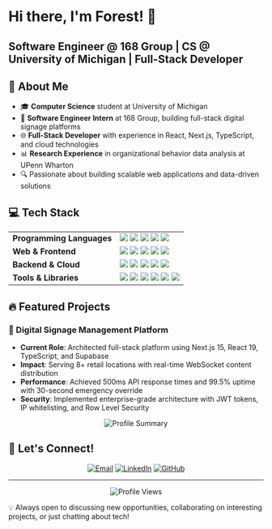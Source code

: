 # Hi there, I'm Forest! 👋

## Software Engineer @ 168 Group | CS @ University of Michigan | Full-Stack Developer

## 🚀 About Me

- 🎓 **Computer Science** student at University of Michigan
- 💼 **Software Engineer Intern** at 168 Group, building full-stack digital signage platforms
- 🌐 **Full-Stack Developer** with experience in React, Next.js, TypeScript, and cloud technologies
- 📊 **Research Experience** in organizational behavior data analysis at UPenn Wharton
- 🔍 Passionate about building scalable web applications and data-driven solutions

## 💻 Tech Stack

<table>
  <tr>
    <td><strong>Programming Languages</strong></td>
    <td>
      <img src="https://img.shields.io/badge/C++-%2300599C.svg?style=flat-square&logo=c%2B%2B&logoColor=white"/>
      <img src="https://img.shields.io/badge/Python-3670A0?style=flat-square&logo=python&logoColor=ffdd54"/>
      <img src="https://img.shields.io/badge/Java-%23ED8B00.svg?style=flat-square&logo=openjdk&logoColor=white"/>
      <img src="https://img.shields.io/badge/JavaScript-%23323330.svg?style=flat-square&logo=javascript&logoColor=%23F7DF1E"/>
      <img src="https://img.shields.io/badge/TypeScript-3178C6.svg?style=flat-square&logo=typescript&logoColor=white"/>
    </td>
  </tr>
  <tr>
    <td><strong>Web & Frontend</strong></td>
    <td>
      <img src="https://img.shields.io/badge/React-%2320232a.svg?style=flat-square&logo=react&logoColor=%2361DAFB"/>
      <img src="https://img.shields.io/badge/Next.js-000000?style=flat-square&logo=next.js&logoColor=white"/>
      <img src="https://img.shields.io/badge/HTML5-E34F26?style=flat-square&logo=html5&logoColor=white"/>
      <img src="https://img.shields.io/badge/CSS3-%231572B6.svg?style=flat-square&logo=css3&logoColor=white"/>
      <img src="https://img.shields.io/badge/Tailwind-38B2AC.svg?style=flat-square&logo=tailwind-css&logoColor=white"/>
    </td>
  </tr>
  <tr>
    <td><strong>Backend & Cloud</strong></td>
    <td>
      <img src="https://img.shields.io/badge/Node.js-339933?style=flat-square&logo=node.js&logoColor=white"/>
      <img src="https://img.shields.io/badge/PostgreSQL-336791?style=flat-square&logo=postgresql&logoColor=white"/>
      <img src="https://img.shields.io/badge/Supabase-3ECF8E?style=flat-square&logo=supabase&logoColor=white"/>
      <img src="https://img.shields.io/badge/AWS%20S3-232F3E?style=flat-square&logo=amazon-aws&logoColor=white"/>
      <img src="https://img.shields.io/badge/RESTful%20APIs-FF6B6B?style=flat-square"/>
    </td>
  </tr>
  <tr>
    <td><strong>Tools & Libraries</strong></td>
    <td>
      <img src="https://img.shields.io/badge/Git-F05032?style=flat-square&logo=git&logoColor=white"/>
      <img src="https://img.shields.io/badge/GitHub-100000?style=flat-square&logo=github&logoColor=white"/>
      <img src="https://img.shields.io/badge/Visual%20Studio-5C2D91?style=flat-square&logo=visual-studio&logoColor=white"/>
      <img src="https://img.shields.io/badge/IntelliJ-000000?style=flat-square&logo=intellij-idea&logoColor=white"/>
      <img src="https://img.shields.io/badge/Pandas-150458?style=flat-square&logo=pandas&logoColor=white"/>
      <img src="https://img.shields.io/badge/NumPy-013243?style=flat-square&logo=numpy&logoColor=white"/>
    </td>
  </tr>
</table>

## 🔥 Featured Projects

### 💼 Digital Signage Management Platform
- **Current Role**: Architected full-stack platform using Next.js 15, React 19, TypeScript, and Supabase
- **Impact**: Serving 8+ retail locations with real-time WebSocket content distribution
- **Performance**: Achieved 500ms API response times and 99.5% uptime with 30-second emergency override
- **Security**: Implemented enterprise-grade architecture with JWT tokens, IP whitelisting, and Row Level Security

<div align="center">
  <img src="https://github-profile-summary-cards.vercel.app/api/cards/profile-details?username=forestq24&theme=tokyonight" alt="Profile Summary"/>
</div>

## 🤝 Let's Connect!

<div align="center">
  
  [![Email](https://img.shields.io/badge/Email-D14836?style=for-the-badge&logo=gmail&logoColor=white)](mailto:forestq@umich.edu)
  [![LinkedIn](https://img.shields.io/badge/LinkedIn-%230077B5.svg?style=for-the-badge&logo=linkedin&logoColor=white)](https://linkedin.com/in/forest-qin)
  [![GitHub](https://img.shields.io/badge/GitHub-100000?style=for-the-badge&logo=github&logoColor=white)](https://github.com/forestq24)
  
</div>

---

<div align="center">
  <img src="https://komarev.com/ghpvc/?username=forestq24&color=blueviolet&style=flat-square&label=Profile+Views" alt="Profile Views" />
</div>

💡 Always open to discussing new opportunities, collaborating on interesting projects, or just chatting about tech!
